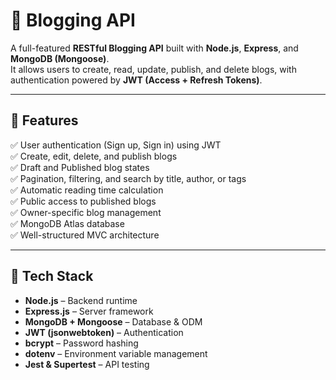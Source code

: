 # 📰 Blogging API

A full-featured **RESTful Blogging API** built with **Node.js**, **Express**, and **MongoDB (Mongoose)**.  
It allows users to create, read, update, publish, and delete blogs, with authentication powered by **JWT (Access + Refresh Tokens)**.

---

## 🚀 Features

✅ User authentication (Sign up, Sign in) using JWT  
✅ Create, edit, delete, and publish blogs  
✅ Draft and Published blog states  
✅ Pagination, filtering, and search by title, author, or tags  
✅ Automatic reading time calculation  
✅ Public access to published blogs  
✅ Owner-specific blog management  
✅ MongoDB Atlas database  
✅ Well-structured MVC architecture  

---

## 🧱 Tech Stack

- **Node.js** – Backend runtime  
- **Express.js** – Server framework  
- **MongoDB + Mongoose** – Database & ODM  
- **JWT (jsonwebtoken)** – Authentication  
- **bcrypt** – Password hashing  
- **dotenv** – Environment variable management  
- **Jest & Supertest** – API testing  
 
 